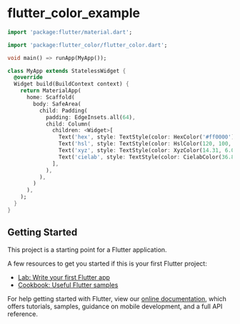 # flutter_color_example

```dart
import 'package:flutter/material.dart';

import 'package:flutter_color/flutter_color.dart';

void main() => runApp(MyApp());

class MyApp extends StatelessWidget {
  @override
  Widget build(BuildContext context) {
    return MaterialApp(
      home: Scaffold(
        body: SafeArea(
          child: Padding(
            padding: EdgeInsets.all(64),
            child: Column(
              children: <Widget>[
                Text('hex', style: TextStyle(color: HexColor('#ff0000')),),
                Text('hsl', style: TextStyle(color: HslColor(120, 100, 50)),),
                Text('xyz', style: TextStyle(color: XyzColor(14.31, 6.06, 71.42)),),
                Text('cielab', style: TextStyle(color: CielabColor(36.80, 55.20, -95.61)),),
              ],
            ),
          ),
        )
      ),
    );
  }
}
```

## Getting Started

This project is a starting point for a Flutter application.

A few resources to get you started if this is your first Flutter project:

- [Lab: Write your first Flutter app](https://flutter.io/docs/get-started/codelab)
- [Cookbook: Useful Flutter samples](https://flutter.io/docs/cookbook)

For help getting started with Flutter, view our 
[online documentation](https://flutter.io/docs), which offers tutorials, 
samples, guidance on mobile development, and a full API reference.
